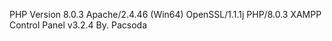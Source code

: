 PHP Version 8.0.3
Apache/2.4.46 (Win64) OpenSSL/1.1.1j PHP/8.0.3 
XAMPP Control Panel v3.2.4
By. Pacsoda